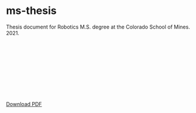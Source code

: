 # ms-thesis
Thesis document for Robotics M.S. degree at the Colorado School of Mines. 2021.

<object data="https://raw.githubusercontent.com/kevinsbarnard/ms-thesis/master/thesis.pdf" type="application/pdf" width="700px" height="700px">
    <embed src="https://raw.githubusercontent.com/kevinsbarnard/ms-thesis/master/thesis.pdf">
        <p><a href="https://raw.githubusercontent.com/kevinsbarnard/ms-thesis/master/thesis.pdf">Download PDF</a></p>
    </embed>
</object>

